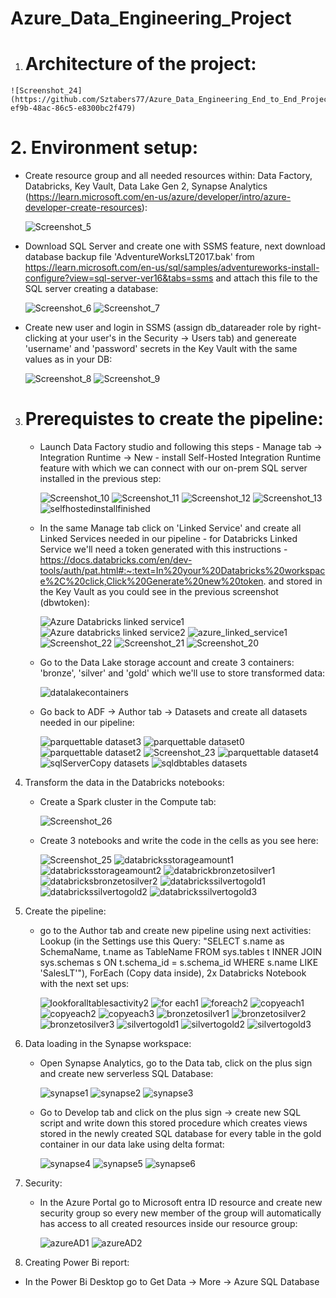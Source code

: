 # Azure_Data_Engineering_Project

  1.  # Architecture of the project:
    

    ![Screenshot_24](https://github.com/Sztabers77/Azure_Data_Engineering_End_to_End_Project/assets/155321276/494cc284-ef9b-48ac-86c5-e8300bc2f479)



# 2.  Environment setup:
   - Create resource group and all needed resources within: Data Factory, Databricks, Key Vault, Data Lake Gen 2, Synapse Analytics (https://learn.microsoft.com/en-us/azure/developer/intro/azure-developer-create-resources):

     ![Screenshot_5](https://github.com/Sztabers77/Azure_Data_Engineering_End_to_End_Project/assets/155321276/0f192f32-c6ca-4a5b-b1b1-e8dfcf4c1aae)

   - Download SQL Server and create one with SSMS feature, next download database backup file 'AdventureWorksLT2017.bak' from https://learn.microsoft.com/en-us/sql/samples/adventureworks-install-configure?view=sql-server-ver16&tabs=ssms and attach this file to the SQL server creating a database:
  
     ![Screenshot_6](https://github.com/Sztabers77/Azure_Data_Engineering_End_to_End_Project/assets/155321276/38549189-857c-4267-b8fb-a0646dd65fb9)
     ![Screenshot_7](https://github.com/Sztabers77/Azure_Data_Engineering_End_to_End_Project/assets/155321276/c4956e17-339b-40ce-8d61-b1534bb8baf8)

   - Create new user and login in SSMS (assign db_datareader role by right-clicking at your user's in the Security -> Users tab) and genereate 'username' and 'password' secrets in the Key Vault with the same values as in your DB:

     ![Screenshot_8](https://github.com/Sztabers77/Azure_Data_Engineering_End_to_End_Project/assets/155321276/4b3a5005-138b-498c-a933-48b44340fd4e)
     ![Screenshot_9](https://github.com/Sztabers77/Azure_Data_Engineering_End_to_End_Project/assets/155321276/89ad67e6-1813-4120-9172-910ae487449e)

3. # Prerequistes to create the pipeline:
   - Launch Data Factory studio and following this steps - Manage tab -> Integration Runtime -> New - install Self-Hosted Integration Runtime feature with which we can connect with our on-prem SQL server installed in the previous step:
  
     ![Screenshot_10](https://github.com/Sztabers77/Azure_Data_Engineering_End_to_End_Project/assets/155321276/51095d3d-d4b4-41f7-955e-b6133e4ebdb2)
     ![Screenshot_11](https://github.com/Sztabers77/Azure_Data_Engineering_End_to_End_Project/assets/155321276/f5ab15a2-630f-49db-92bc-718d4e1fdf60)
     ![Screenshot_12](https://github.com/Sztabers77/Azure_Data_Engineering_End_to_End_Project/assets/155321276/9726c63a-96dc-4bbe-9ee9-62dda3fa2532)
     ![Screenshot_13](https://github.com/Sztabers77/Azure_Data_Engineering_End_to_End_Project/assets/155321276/2d4e2cdd-d706-4f8c-a54f-d4d9f835e9b0)
     ![selfhostedinstallfinished](https://github.com/Sztabers77/Azure_Data_Engineering_End_to_End_Project/assets/155321276/9e60328e-276d-4944-8675-8c8415467fa9)


   - In the same Manage tab click on 'Linked Service' and create all Linked Services needed in our pipeline - for Databricks Linked Service we'll need a token generated with this instructions - https://docs.databricks.com/en/dev-tools/auth/pat.html#:~:text=In%20your%20Databricks%20workspace%2C%20click,Click%20Generate%20new%20token. and stored in the Key Vault as you could see in the previous screenshot (dbwtoken):
  
     ![Azure Databricks linked service1](https://github.com/Sztabers77/Azure_Data_Engineering_End_to_End_Project/assets/155321276/16ec2f81-8e1d-4011-89e0-63183dd818ac)
     ![Azure databricks linked service2](https://github.com/Sztabers77/Azure_Data_Engineering_End_to_End_Project/assets/155321276/c90e4455-d639-40e8-ba2b-61a41273806f)
     ![azure_linked_service1](https://github.com/Sztabers77/Azure_Data_Engineering_End_to_End_Project/assets/155321276/d49a827e-582c-490a-9e54-fd646b317443)
     ![Screenshot_22](https://github.com/Sztabers77/Azure_Data_Engineering_End_to_End_Project/assets/155321276/fff6c586-a008-4b16-a1d8-6c22637ebe7f)
     ![Screenshot_21](https://github.com/Sztabers77/Azure_Data_Engineering_End_to_End_Project/assets/155321276/19728d90-70f9-46ec-8117-bcf29ba823ee)
     ![Screenshot_20](https://github.com/Sztabers77/Azure_Data_Engineering_End_to_End_Project/assets/155321276/e18f9989-241e-496d-96e3-0e8d093ebef4)

   - Go to the Data Lake storage account and create 3 containers: 'bronze', 'silver' and 'gold' which we'll use to store transformed data:

     ![datalakecontainers](https://github.com/Sztabers77/Azure_Data_Engineering_End_to_End_Project/assets/155321276/f6027229-7733-4ed8-8bee-89d67122c531)

   - Go back to ADF -> Author tab -> Datasets and create all datasets needed in our pipeline:

     ![parquettable dataset3](https://github.com/Sztabers77/Azure_Data_Engineering_End_to_End_Project/assets/155321276/b400be29-5059-4e16-b1f6-421155b57cfa)
     ![parquettable dataset0](https://github.com/Sztabers77/Azure_Data_Engineering_End_to_End_Project/assets/155321276/8adc3e6a-b41b-49ea-a103-0533a4701f98)
     ![parquettable dataset2](https://github.com/Sztabers77/Azure_Data_Engineering_End_to_End_Project/assets/155321276/bda6fb85-66dd-4804-a28b-f12d9cafc882)
     ![Screenshot_23](https://github.com/Sztabers77/Azure_Data_Engineering_End_to_End_Project/assets/155321276/4d253fe1-d047-498b-87ee-d9281eda6b7d)
     ![parquettable dataset4](https://github.com/Sztabers77/Azure_Data_Engineering_End_to_End_Project/assets/155321276/1386dfce-b99d-4b43-92c6-ece5819c960f)
     ![sqlServerCopy datasets](https://github.com/Sztabers77/Azure_Data_Engineering_End_to_End_Project/assets/155321276/551b6e79-8599-4cf9-a0f9-4cf76b063e07)
     ![sqldbtables datasets](https://github.com/Sztabers77/Azure_Data_Engineering_End_to_End_Project/assets/155321276/9596b13a-4d11-4ec8-ab4c-64c1ba4f56c9)

4. Transform the data in the Databricks notebooks:

   - Create a Spark cluster in the Compute tab:

     ![Screenshot_26](https://github.com/Sztabers77/Azure_Data_Engineering_Project/assets/155321276/37b36ce5-7e9a-4161-8516-ac79886a88bd)

   - Create 3 notebooks and write the code in the cells as you see here:
     
     ![Screenshot_25](https://github.com/Sztabers77/Azure_Data_Engineering_End_to_End_Project/assets/155321276/7a178fdb-d681-42d8-b355-102b48e3800b)
     ![databricksstorageamount1](https://github.com/Sztabers77/Azure_Data_Engineering_Project/assets/155321276/a886be15-cc16-4045-9d51-cc03fda3a0ad)
     ![databricksstorageamount2](https://github.com/Sztabers77/Azure_Data_Engineering_Project/assets/155321276/1c9f303f-dc7d-4e02-a29c-72db644549bc)
     ![databrickbronzetosilver1](https://github.com/Sztabers77/Azure_Data_Engineering_Project/assets/155321276/06223100-39f6-45ed-be0b-805951064db2)
     ![databricksbronzetosilver2](https://github.com/Sztabers77/Azure_Data_Engineering_Project/assets/155321276/5392be18-9184-4e6e-a0bd-ef2f0aeb74cc)
     ![databrickssilvertogold1](https://github.com/Sztabers77/Azure_Data_Engineering_Project/assets/155321276/72d37ef3-ab1e-4fe7-857a-fe377daa9c20)
     ![databrickssilvertogold2](https://github.com/Sztabers77/Azure_Data_Engineering_Project/assets/155321276/72e021a5-83f0-4722-bc24-36e665713d28)
     ![databrickssilvertogold3](https://github.com/Sztabers77/Azure_Data_Engineering_Project/assets/155321276/dd53e064-b7fd-44a0-9488-cceafd84b4ac)


6. Create the pipeline:

   - go to the Author tab and create new pipeline using next activities: Lookup (in the Settings use this Query:
     "SELECT
     s.name as SchemaName,
     t.name as TableName
     FROM sys.tables t
     INNER JOIN sys.schemas s
     ON t.schema_id = s.schema_id
     WHERE s.name LIKE 'SalesLT'"), ForEach (Copy data inside), 2x Databricks Notebook with the next set ups:

     ![lookforalltablesactivity2](https://github.com/Sztabers77/Azure_Data_Engineering_Project/assets/155321276/26e289bd-c08b-43fe-826e-884350f5d536)
     ![for each1](https://github.com/Sztabers77/Azure_Data_Engineering_Project/assets/155321276/c723e824-9895-40ff-8b0e-8bdf010ca28c)
     ![foreach2](https://github.com/Sztabers77/Azure_Data_Engineering_Project/assets/155321276/3745864c-8a7a-4ea5-9baf-3a313dbaa443)
     ![copyeach1](https://github.com/Sztabers77/Azure_Data_Engineering_Project/assets/155321276/57a277be-33d7-4383-9d4c-f2cb48b7b6e4)
     ![copyeach2](https://github.com/Sztabers77/Azure_Data_Engineering_Project/assets/155321276/845a30b9-e852-4ef3-8c7b-15ead00d2049)
     ![copyeach3](https://github.com/Sztabers77/Azure_Data_Engineering_Project/assets/155321276/891d4e5c-1041-4e40-886c-904630c95520)
     ![bronzetosilver1](https://github.com/Sztabers77/Azure_Data_Engineering_Project/assets/155321276/3390aa6e-e92a-4744-9c44-15c4b0b2265b)
     ![bronzetosilver2](https://github.com/Sztabers77/Azure_Data_Engineering_Project/assets/155321276/751acb23-830a-4a8a-94e3-86a328da3b8f)
     ![bronzetosilver3](https://github.com/Sztabers77/Azure_Data_Engineering_Project/assets/155321276/df7dfae9-5c4d-4c38-86c9-4723dc7c3937)
     ![silvertogold1](https://github.com/Sztabers77/Azure_Data_Engineering_Project/assets/155321276/372ae6a9-7ebb-4912-bfed-e6dd7dfa12a5)
     ![silvertogold2](https://github.com/Sztabers77/Azure_Data_Engineering_Project/assets/155321276/832688c9-bc1f-4612-ac63-da9c7ac717bf)
     ![silvertogold3](https://github.com/Sztabers77/Azure_Data_Engineering_Project/assets/155321276/a9f4fbfa-dab7-4d89-943b-fc24d04a52d7)


7. Data loading in the Synapse workspace:

   - Open Synapse Analytics, go to the Data tab, click on the plus sign and create new serverless SQL Database:

     ![synapse1](https://github.com/Sztabers77/Azure_Data_Engineering_Project/assets/155321276/c96d826e-3909-4b39-9a06-b2d5e200b02c)
     ![synapse2](https://github.com/Sztabers77/Azure_Data_Engineering_Project/assets/155321276/27256c8e-dc7f-4a48-a54b-c63f63989b39)
     ![synapse3](https://github.com/Sztabers77/Azure_Data_Engineering_Project/assets/155321276/01c06a53-30f0-42db-85c5-1c279fe852dd)


   - Go to Develop tab and click on the plus sign -> create new SQL script and write down this stored procedure which creates views stored in the newly created SQL database for every table in the gold container in our data lake using delta format:

     ![synapse4](https://github.com/Sztabers77/Azure_Data_Engineering_Project/assets/155321276/0125b219-3d4a-4a2d-8333-fb001dc9d53a)
     ![synapse5](https://github.com/Sztabers77/Azure_Data_Engineering_Project/assets/155321276/defe4b50-daaa-40cb-a20b-f0a3b3e83300)
     ![synapse6](https://github.com/Sztabers77/Azure_Data_Engineering_Project/assets/155321276/4830755b-9e39-4517-8c40-8e12c00912c4)

     





9. Security:

   - In the Azure Portal go to Microsoft entra ID resource and create new security group so every new member of the group will automatically has access to all created resources inside our resource group:

     ![azureAD1](https://github.com/Sztabers77/Azure_Data_Engineering_Project/assets/155321276/48f58543-42ff-4e2f-b91e-e0019787d5a3)
     ![azureAD2](https://github.com/Sztabers77/Azure_Data_Engineering_Project/assets/155321276/4e4c7f4e-f2ef-459b-9296-48a18b296398)

10. Creating Power Bi report:

   - In the Power Bi Desktop go to Get Data -> More -> Azure SQL Database



































     



     


  



      
     



     

  
     





